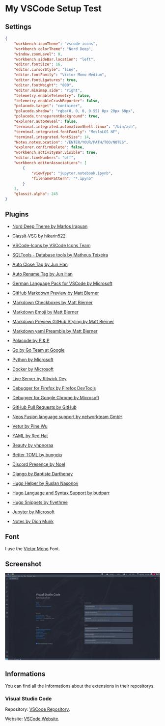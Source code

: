 # My VSCode Setup Test

## Settings

```json
{
    "workbench.iconTheme": "vscode-icons",
    "workbench.colorTheme": "Nord Deep",
    "window.zoomLevel": 0,
    "workbench.sideBar.location": "left",
    "editor.fontSize": 16,
    "editor.cursorStyle": "line",
    "editor.fontFamily": "Victor Mono Medium",
    "editor.fontLigatures": true,
    "editor.fontWeight": "800", 
    "editor.minimap.side": "right",
    "telemetry.enableTelemetry": false,
    "telemetry.enableCrashReporter": false,
    "polacode.target": "container",
    "polacode.shadow": "rgba(0, 0, 0, 0.55) 0px 20px 68px",
    "polacode.transparentBackground": true,
    "explorer.autoReveal": false,
    "terminal.integrated.automationShell.linux": "/bin/zsh",
    "terminal.integrated.fontFamily": "MesloLGS NF",
    "terminal.integrated.fontSize": 14,
    "Notes.notesLocation": "/ENTER/YOUR/PATH/TOO/NOTES",
    "explorer.confirmDelete": false,
    "workbench.activityBar.visible": true,
    "editor.lineNumbers": "off",
    "workbench.editorAssociations": [
        {
            "viewType": "jupyter.notebook.ipynb",
            "filenamePattern": "*.ipynb"
        }
    ],
    "glassit.alpha": 245
}
```

## Plugins

+ [Nord Deep Theme by Marlos Irapuan](https://marketplace.visualstudio.com/items?itemName=marlosirapuan.nord-deep)

+ [GlassIt-VSC by hikarin522](https://marketplace.visualstudio.com/items?itemName=s-nlf-fh.glassit)


+ [VSCode-Icons by VSCode Icons Team](https://marketplace.visualstudio.com/items?itemName=vscode-icons-team.vscode-icons)

+ [SQLTools - Database tools by Matheus Teixeira](https://marketplace.visualstudio.com/items?itemName=mtxr.sqltools)

+ [Auto Close Tag by Jun Han](https://marketplace.visualstudio.com/items?itemName=formulahendry.auto-close-tag)

+ [Auto Rename Tag by Jun Han](https://marketplace.visualstudio.com/items?itemName=formulahendry.auto-rename-tag)

+ [German Language Pack for VSCode by Microsoft](https://marketplace.visualstudio.com/items?itemName=MS-CEINTL.vscode-language-pack-de)

+ [GitHub Markdown Preview by Matt Bierner](https://marketplace.visualstudio.com/items?itemName=bierner.github-markdown-preview)

+ [Markdown Checkboxes by Matt Bierner](https://marketplace.visualstudio.com/items?itemName=bierner.markdown-checkbox)

+ [Markdown Emoji by Matt Bierner](https://marketplace.visualstudio.com/items?itemName=bierner.markdown-emoji)

+ [Markdown Preview GitHub Styling by Matt Bierner](https://marketplace.visualstudio.com/items?itemName=bierner.markdown-preview-github-styles)

+ [Markdown yaml Preamble by Matt Bierner](https://marketplace.visualstudio.com/items?itemName=bierner.markdown-yaml-preamble)

+ [Polacode by P & P](https://marketplace.visualstudio.com/items?itemName=pnp.polacode)

+ [Go by Go Team at Google](https://marketplace.visualstudio.com/items?itemName=golang.Go)

+ [Python by Microsoft](https://marketplace.visualstudio.com/items?itemName=ms-python.python)

+ [Docker by Microsoft](https://marketplace.visualstudio.com/items?itemName=ms-azuretools.vscode-docker)

+ [Live Server by Ritwick Dey](https://marketplace.visualstudio.com/items?itemName=ritwickdey.LiveServer)

+ [Debugger for Firefox by Firefox DevTools](https://marketplace.visualstudio.com/items?itemName=firefox-devtools.vscode-firefox-debug)

+ [Debugger for Google Chrome by Microsoft](https://marketplace.visualstudio.com/items?itemName=msjsdiag.debugger-for-chrome)

+ [GitHub Pull Requests by GitHub](https://marketplace.visualstudio.com/items?itemName=GitHub.vscode-pull-request-github)

+ [Neos Fusion language support by networkteam GmbH](https://marketplace.visualstudio.com/items?itemName=networkteam.neos-fusion)

+ [Vetur by Pine Wu](https://marketplace.visualstudio.com/items?itemName=octref.vetur)

+ [YAML by Red Hat](https://marketplace.visualstudio.com/items?itemName=redhat.vscode-yaml)

+ [Beauty by yhpnoraa](https://marketplace.visualstudio.com/items?itemName=yhpnoraa.beauty)

+ [Better TOML by bungcip](https://marketplace.visualstudio.com/items?itemName=bungcip.better-toml)

+ [Discord Presence by Noel](https://marketplace.visualstudio.com/items?itemName=icrawl.discord-vscode)

+ [Django by Baptiste Darthenay](https://marketplace.visualstudio.com/items?itemName=batisteo.vscode-django)

+ [Hugo Helper by Ruslan Nasonov](https://marketplace.visualstudio.com/items?itemName=rusnasonov.vscode-hugo)

+ [Hugo Language and Syntax Support by budparr](https://marketplace.visualstudio.com/items?itemName=budparr.language-hugo-vscode)

+ [Hugo Snippets by fivethree](https://marketplace.visualstudio.com/items?itemName=fivethree.vscode-hugo-snippets)

+ [Jupyter by Microsoft](https://marketplace.visualstudio.com/items?itemName=ms-toolsai.jupyter)

+ [Notes by Dion Munk](https://marketplace.visualstudio.com/items?itemName=dionmunk.vscode-notes)


## Font

I use the [Victor Mono](https://rubjo.github.io/victor-mono/) Font.

## Screenshot

![Screenshot](https://github.com/crydotsnake/my-vscode-setup/raw/master/img/screenshot.png?raw=true)

## Informations

You can find all the Informations about the extensions in their repositorys.

### Visual Studio Code

Repository: [VSCode Repository](https://github.com/microsoft/vscode).

Website: [VSCode Website](https://code.visualstudio.com).
